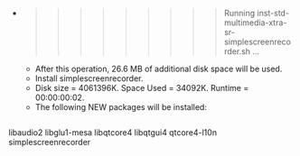 * >>>>>>>>> Running inst-std-multimedia-xtra-sr-simplescreenrecorder.sh ...
  * After this operation, 26.6 MB of additional disk space will be used.
  * Install simplescreenrecorder.
  * Disk size = 4061396K. Space Used = 34092K. Runtime = 00:00:00:02.
  * The following NEW packages will be installed:
  ```bash
libaudio2 libglu1-mesa libqtcore4 libqtgui4 qtcore4-l10n
simplescreenrecorder
  ```
